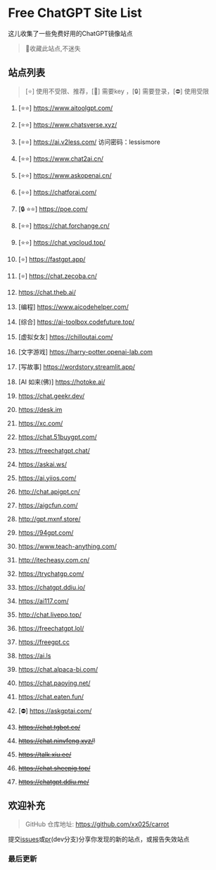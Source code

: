 # Free ChatGPT Site List

这儿收集了一些免费好用的ChatGPT镜像站点

> 🤭收藏此站点,不迷失


## 站点列表
>[⭐] 使用不受限、推荐，[🔑] 需要key ，[🔒] 需要登录，[⛔] 使用受限

1. [⭐⭐] https://www.aitoolgpt.com/

2. [⭐⭐] https://www.chatsverse.xyz/

3. [⭐⭐] https://ai.v2less.com/ 访问密码：lessismore

4. [⭐⭐] https://www.chat2ai.cn/

5. [⭐⭐] https://www.askopenai.cn/

6. [⭐⭐] https://chatforai.com/

7. [🔒 ⭐⭐] https://poe.com/

8. [⭐⭐] https://chat.forchange.cn/

9. [⭐⭐] https://chat.yqcloud.top/

10. [⭐] https://fastgpt.app/

11. [⭐] https://chat.zecoba.cn/

12. https://chat.theb.ai/

13. [编程] https://www.aicodehelper.com/

14. [综合] https://ai-toolbox.codefuture.top/

15. [虚拟女友] https://chilloutai.com/

16. [文字游戏] https://harry-potter.openai-lab.com

17. [写故事] https://wordstory.streamlit.app/

18. [AI 如来(佛)] https://hotoke.ai/

19. https://chat.geekr.dev/

20. https://desk.im

21. https://xc.com/

22. https://chat.51buygpt.com/

23. https://freechatgpt.chat/

24. https://askai.ws/

25. https://ai.yiios.com/

26. http://chat.apigpt.cn/

27. https://aigcfun.com/

28. http://gpt.mxnf.store/

29. https://94gpt.com/

30. https://www.teach-anything.com/

31. http://itecheasy.com.cn/

32. https://trychatgp.com/

33. https://chatgpt.ddiu.io/

34. https://ai117.com/

35. http://chat.livepo.top/

36. https://freechatgpt.lol/

37. https://freegpt.cc

38. https://ai.ls

39. https://chat.alpaca-bi.com/

40. https://chat.paoying.net/

41. https://chat.eaten.fun/

42. [⛔] https://askgptai.com/

43. ~~https://chat.tgbot.co/~~

44. ~~https://chat.ninvfeng.xyz/!~~

45. ~~https://talk.xiu.ee/~~

46. ~~https://chat.sheepig.top/~~

47. ~~https://chatgpt.ddiu.me/~~



## 欢迎补充
>GitHub 仓库地址: https://github.com/xx025/carrot

提交[issues](https://github.com/xx025/carrot/issues)或[pr](https://github.com/xx025/carrot/pulls)(dev分支)分享你发现的新的站点，或报告失效站点

### 最后更新

